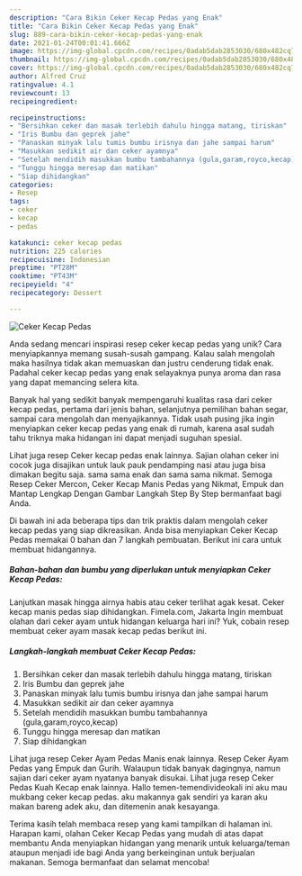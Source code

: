 ```yaml
---
description: "Cara Bikin Ceker Kecap Pedas yang Enak"
title: "Cara Bikin Ceker Kecap Pedas yang Enak"
slug: 889-cara-bikin-ceker-kecap-pedas-yang-enak
date: 2021-01-24T00:01:41.666Z
image: https://img-global.cpcdn.com/recipes/0adab5dab2853030/680x482cq70/ceker-kecap-pedas-foto-resep-utama.jpg
thumbnail: https://img-global.cpcdn.com/recipes/0adab5dab2853030/680x482cq70/ceker-kecap-pedas-foto-resep-utama.jpg
cover: https://img-global.cpcdn.com/recipes/0adab5dab2853030/680x482cq70/ceker-kecap-pedas-foto-resep-utama.jpg
author: Alfred Cruz
ratingvalue: 4.1
reviewcount: 13
recipeingredient:

recipeinstructions:
- "Bersihkan ceker dan masak terlebih dahulu hingga matang, tiriskan"
- "Iris Bumbu dan geprek jahe"
- "Panaskan minyak lalu tumis bumbu irisnya dan jahe sampai harum"
- "Masukkan sedikit air dan ceker ayamnya"
- "Setelah mendidih masukkan bumbu tambahannya (gula,garam,royco,kecap)"
- "Tunggu hingga meresap dan matikan"
- "Siap dihidangkan"
categories:
- Resep
tags:
- ceker
- kecap
- pedas

katakunci: ceker kecap pedas 
nutrition: 225 calories
recipecuisine: Indonesian
preptime: "PT28M"
cooktime: "PT43M"
recipeyield: "4"
recipecategory: Dessert

---
```



![Ceker Kecap Pedas](https://img-global.cpcdn.com/recipes/0adab5dab2853030/680x482cq70/ceker-kecap-pedas-foto-resep-utama.jpg)

Anda sedang mencari inspirasi resep ceker kecap pedas yang unik? Cara menyiapkannya memang susah-susah gampang. Kalau salah mengolah maka hasilnya tidak akan memuaskan dan justru cenderung tidak enak. Padahal ceker kecap pedas yang enak selayaknya punya aroma dan rasa yang dapat memancing selera kita.

Banyak hal yang sedikit banyak mempengaruhi kualitas rasa dari ceker kecap pedas, pertama dari jenis bahan, selanjutnya pemilihan bahan segar, sampai cara mengolah dan menyajikannya. Tidak usah pusing jika ingin menyiapkan ceker kecap pedas yang enak di rumah, karena asal sudah tahu triknya maka hidangan ini dapat menjadi suguhan spesial.

Lihat juga resep Ceker kecap pedas enak lainnya. Sajian olahan ceker ini cocok juga disajikan untuk lauk pauk pendamping nasi atau juga bisa dimakan begitu saja. sama sama enak dan sama sama nikmat. Semoga Resep Ceker Mercon, Ceker Kecap Manis Pedas yang Nikmat, Empuk dan Mantap Lengkap Dengan Gambar Langkah Step By Step bermanfaat bagi Anda.


Di bawah ini ada beberapa tips dan trik praktis dalam mengolah ceker kecap pedas yang siap dikreasikan. Anda bisa menyiapkan Ceker Kecap Pedas memakai 0 bahan dan 7 langkah pembuatan. Berikut ini cara untuk membuat hidangannya.

<!--inarticleads1-->

##### Bahan-bahan dan bumbu yang diperlukan untuk menyiapkan Ceker Kecap Pedas:



Lanjutkan masak hingga airnya habis atau ceker terlihat agak kesat. Ceker kecap manis pedas siap dihidangkan. Fimela.com, Jakarta Ingin membuat olahan dari ceker ayam untuk hidangan keluarga hari ini? Yuk, cobain resep membuat ceker ayam masak kecap pedas berikut ini. 

<!--inarticleads2-->

##### Langkah-langkah membuat Ceker Kecap Pedas:

1. Bersihkan ceker dan masak terlebih dahulu hingga matang, tiriskan
1. Iris Bumbu dan geprek jahe
1. Panaskan minyak lalu tumis bumbu irisnya dan jahe sampai harum
1. Masukkan sedikit air dan ceker ayamnya
1. Setelah mendidih masukkan bumbu tambahannya (gula,garam,royco,kecap)
1. Tunggu hingga meresap dan matikan
1. Siap dihidangkan


Lihat juga resep Ceker Ayam Pedas Manis enak lainnya. Resep Ceker Ayam Pedas yang Empuk dan Gurih. Walaupun tidak banyak dagingnya, namun sajian dari ceker ayam nyatanya banyak disukai. Lihat juga resep Ceker Pedas Kuah Kecap enak lainnya. Hallo temen-temendivideokali ini aku mau mukbang ceker kecap pedas. aku makannya gak sendiri ya karan aku makan bareng adek aku, dan ditemenin anak kesayanga. 

Terima kasih telah membaca resep yang kami tampilkan di halaman ini. Harapan kami, olahan Ceker Kecap Pedas yang mudah di atas dapat membantu Anda menyiapkan hidangan yang menarik untuk keluarga/teman ataupun menjadi ide bagi Anda yang berkeinginan untuk berjualan makanan. Semoga bermanfaat dan selamat mencoba!
